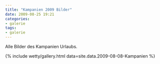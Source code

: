 ```yaml
---
title: "Kampanien 2009 Bilder"
date: 2009-08-25 19:21
categories: 
- galerie
tags:
- galerie
---
```

Alle Bilder des Kampanien Urlaubs.

<!--more-->

{% include wetty/gallery.html data=site.data.2009-08-08-Kampanien %}

